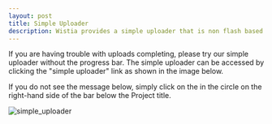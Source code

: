 ```yaml
---
layout: post
title: Simple Uploader
description: Wistia provides a simple uploader that is non flash based and can handle files up to 4GB. Here's where to find it.
---
```


If you are having trouble with uploads completing, please try our simple uploader without the progress bar. The simple uploader can be accessed by clicking the "simple uploader" link as shown in the image below.

If you do not see the message below, simply click on the <span class="help_bubble"></span> in the circle on the right-hand side of the bar below the Project title. 

<div class="post_image center"><img src="http://embed.wistia.com/deliveries/e478141ce24a008c51db367aeed631326140e972.png" alt="simple_uploader" /></div>

